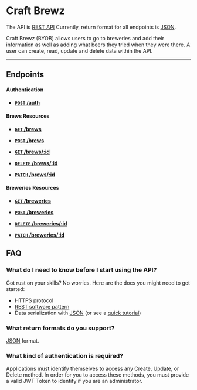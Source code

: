 # Craft Brewz

The API is [REST API](http://en.wikipedia.org/wiki/Representational_State_Transfer "RESTful")
Currently, return format for all endpoints is [JSON](http://json.org/ "JSON").

Craft Brewz (BYOB) allows users to go to breweries and add their information as well as adding what beers they tried when they were there. 
A user can create, read, update and delete data within the API.

***

## Endpoints

#### Authentication

- **[<code>POST</code> /auth](https://github.com/buji405/byob/blob/master/Docs/auth.md)**

#### Brews Resources
- **[<code>GET</code> /brews](https://github.com/buji405/byob/blob/master/Docs/getallbrews.md)**
- **[<code>POST</code> /brews](https://github.com/buji405/byob/blob/master/Docs/postnewbrew.md)**

- **[<code>GET</code> /brews/:id](https://github.com/buji405/byob/blob/master/Docs/getallbrewsfromspecificbrewery.md)**
- **[<code>DELETE</code> /brews/:id](https://github.com/buji405/byob/blob/master/Docs/deletebrew.md)**
- **[<code>PATCH</code> /brews/:id](https://github.com/buji405/byob/blob/master/Docs/updatebrew.md)**

#### Breweries Resources
- **[<code>GET</code> /breweries](https://github.com/buji405/byob/blob/master/Docs/getallbreweries.md)**
- **[<code>POST</code> /breweries](https://github.com/buji405/byob/blob/master/Docs/postnewbrewery.md)**

- **[<code>DELETE</code> /breweries/:id](https://github.com/buji405/byob/blob/master/Docs/deletebrewery.md)**
- **[<code>PATCH</code> /breweries/:id](https://github.com/buji405/byob/blob/master/Docs/updatebrewery.md)**


## FAQ
### What do I need to know before I start using the API?
Got rust on your skills? No worries. Here are the docs you might need to get started:

- HTTPS protocol
- [REST software pattern][]
- Data serialization with [JSON][] (or see a [quick tutorial][])

### What return formats do you support?
[JSON](http://json.org/ "JSON") format.

### What kind of authentication is required?
Applications must identify themselves to access any Create, Update, or Delete method.
In order for you to access these methods, you must provide a valid JWT Token to identify if you are an administrator.


[REST software pattern]: http://en.wikipedia.org/wiki/Representational_State_Transfer
[JSON]: http://json.org
[quick tutorial]: http://www.webmonkey.com/2010/02/get_started_with_json/
